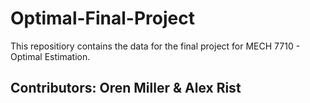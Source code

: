 # Optimal-Final-Project
This repositiory contains the data for the final project for MECH 7710 - Optimal Estimation.

## Contributors: Oren Miller & Alex Rist
